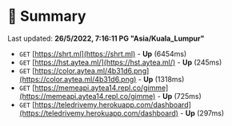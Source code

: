 # 📖 Summary
Last updated: **26/5/2022, 7:16:11 PG "Asia/Kuala_Lumpur"**

- `GET` [https://shrt.ml](https://shrt.ml) - **Up** (6454ms)
- `GET` [https://hst.aytea.ml/](https://hst.aytea.ml/) - **Up** (245ms)
- `GET` [https://color.aytea.ml/4b31d6.png](https://color.aytea.ml/4b31d6.png) - **Up** (1318ms)
- `GET` [https://memeapi.aytea14.repl.co/gimme](https://memeapi.aytea14.repl.co/gimme) - **Up** (725ms)
- `GET` [https://teledrivemy.herokuapp.com/dashboard](https://teledrivemy.herokuapp.com/dashboard) - **Up** (297ms)
